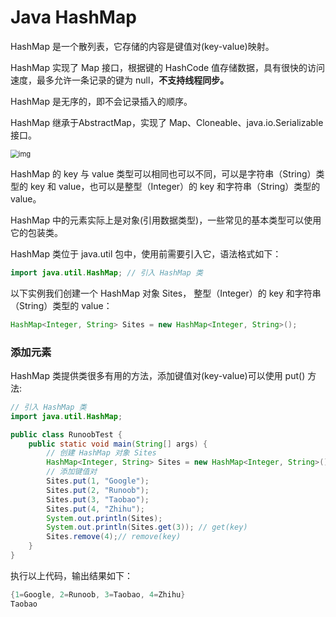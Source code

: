 # Java HashMap

HashMap 是一个散列表，它存储的内容是键值对(key-value)映射。

HashMap 实现了 Map 接口，根据键的 HashCode 值存储数据，具有很快的访问速度，最多允许一条记录的键为 null，**不支持线程同步。**

HashMap 是无序的，即不会记录插入的顺序。

HashMap 继承于AbstractMap，实现了 Map、Cloneable、java.io.Serializable 接口。

<img src="https://www.runoob.com/wp-content/uploads/2020/07/WV9wXLl.png" alt="img" style="zoom:80%;" />

HashMap 的 key 与 value 类型可以相同也可以不同，可以是字符串（String）类型的 key 和 value，也可以是整型（Integer）的 key 和字符串（String）类型的 value。

HashMap 中的元素实际上是对象(引用数据类型)，一些常见的基本类型可以使用它的包装类。

HashMap 类位于 java.util 包中，使用前需要引入它，语法格式如下：

```java
import java.util.HashMap; // 引入 HashMap 类
```

以下实例我们创建一个 HashMap 对象 Sites， 整型（Integer）的 key 和字符串（String）类型的 value：

```java
HashMap<Integer, String> Sites = new HashMap<Integer, String>();
```

### 添加元素

HashMap 类提供类很多有用的方法，添加键值对(key-value)可以使用 put() 方法:

```java
// 引入 HashMap 类      
import java.util.HashMap;

public class RunoobTest {
    public static void main(String[] args) {
        // 创建 HashMap 对象 Sites
        HashMap<Integer, String> Sites = new HashMap<Integer, String>();
        // 添加键值对
        Sites.put(1, "Google");
        Sites.put(2, "Runoob");
        Sites.put(3, "Taobao");
        Sites.put(4, "Zhihu");
        System.out.println(Sites);
        System.out.println(Sites.get(3)); // get(key)
        Sites.remove(4);// remove(key)
    }
}
```

执行以上代码，输出结果如下：

```java
{1=Google, 2=Runoob, 3=Taobao, 4=Zhihu}
Taobao

```

